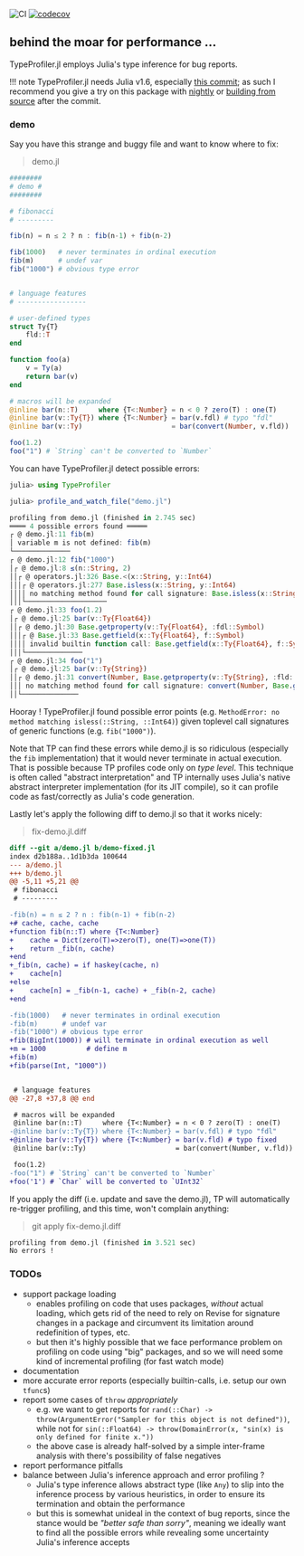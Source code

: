 ![CI](https://github.com/aviatesk/TypeProfiler.jl/workflows/CI/badge.svg)
[![codecov](https://codecov.io/gh/aviatesk/TypeProfiler.jl/branch/master/graph/badge.svg)](https://codecov.io/gh/aviatesk/TypeProfiler.jl)

## behind the moar for performance ...

TypeProfiler.jl employs Julia's type inference for bug reports.

!!! note
    TypeProfiler.jl needs Julia v1.6, especially [this commit](https://github.com/JuliaLang/julia/commit/d5cf73ffffbab40ae06cc1ec99cac9d8e3d2b6a2);
    as such I recommend you give a try on this package with [nightly](https://julialang.org/downloads/nightlies/)
    or [building from source](https://github.com/JuliaLang/julia) after the commit.


### demo

Say you have this strange and buggy file and want to know where to fix:

> demo.jl

```julia
########
# demo #
########

# fibonacci
# ---------

fib(n) = n ≤ 2 ? n : fib(n-1) + fib(n-2)

fib(1000)   # never terminates in ordinal execution
fib(m)      # undef var
fib("1000") # obvious type error


# language features
# -----------------

# user-defined types
struct Ty{T}
    fld::T
end

function foo(a)
    v = Ty(a)
    return bar(v)
end

# macros will be expanded
@inline bar(n::T)     where {T<:Number} = n < 0 ? zero(T) : one(T)
@inline bar(v::Ty{T}) where {T<:Number} = bar(v.fdl) # typo "fdl"
@inline bar(v::Ty)                      = bar(convert(Number, v.fld))

foo(1.2)
foo("1") # `String` can't be converted to `Number`
```

You can have TypeProfiler.jl detect possible errors:

```julia
julia> using TypeProfiler

julia> profile_and_watch_file("demo.jl")

profiling from demo.jl (finished in 2.745 sec)
════ 4 possible errors found ═════
┌ @ demo.jl:11 fib(m)
│ variable m is not defined: fib(m)
└──────────────
┌ @ demo.jl:12 fib("1000")
│┌ @ demo.jl:8 ≤(n::String, 2)
││┌ @ operators.jl:326 Base.<(x::String, y::Int64)
│││┌ @ operators.jl:277 Base.isless(x::String, y::Int64)
││││ no matching method found for call signature: Base.isless(x::String, y::Int64)
│││└────────────────────
┌ @ demo.jl:33 foo(1.2)
│┌ @ demo.jl:25 bar(v::Ty{Float64})
││┌ @ demo.jl:30 Base.getproperty(v::Ty{Float64}, :fdl::Symbol)
│││┌ @ Base.jl:33 Base.getfield(x::Ty{Float64}, f::Symbol)
││││ invalid builtin function call: Base.getfield(x::Ty{Float64}, f::Symbol)
│││└──────────────
┌ @ demo.jl:34 foo("1")
│┌ @ demo.jl:25 bar(v::Ty{String})
││┌ @ demo.jl:31 convert(Number, Base.getproperty(v::Ty{String}, :fld::Symbol)::String)
│││ no matching method found for call signature: convert(Number, Base.getproperty(v::Ty{String}, :fld::Symbol)::String)
││└──────────────
```

Hooray !
TypeProfiler.jl found possible error points (e.g. `MethodError: no method matching isless(::String, ::Int64)`) given toplevel call signatures of generic functions (e.g. `fib("1000")`).

Note that TP can find these errors while demo.jl is so ridiculous (especially the `fib` implementation) that it would never terminate in actual execution.
That is possible because TP profiles code only on _type level_.
This technique is often called "abstract interpretation" and TP internally uses Julia's native abstract interpreter implementation (for its JIT compile), so it can profile code as fast/correctly as Julia's code generation.

Lastly let's apply the following diff to demo.jl so that it works nicely:

> fix-demo.jl.diff

```diff
diff --git a/demo.jl b/demo-fixed.jl
index d2b188a..1d1b3da 100644
--- a/demo.jl
+++ b/demo.jl
@@ -5,11 +5,21 @@
 # fibonacci
 # ---------

-fib(n) = n ≤ 2 ? n : fib(n-1) + fib(n-2)
+# cache, cache, cache
+function fib(n::T) where {T<:Number}
+    cache = Dict(zero(T)=>zero(T), one(T)=>one(T))
+    return _fib(n, cache)
+end
+_fib(n, cache) = if haskey(cache, n)
+    cache[n]
+else
+    cache[n] = _fib(n-1, cache) + _fib(n-2, cache)
+end

-fib(1000)   # never terminates in ordinal execution
-fib(m)      # undef var
-fib("1000") # obvious type error
+fib(BigInt(1000)) # will terminate in ordinal execution as well
+m = 1000          # define m
+fib(m)
+fib(parse(Int, "1000"))


 # language features
@@ -27,8 +37,8 @@ end

 # macros will be expanded
 @inline bar(n::T)     where {T<:Number} = n < 0 ? zero(T) : one(T)
-@inline bar(v::Ty{T}) where {T<:Number} = bar(v.fdl) # typo "fdl"
+@inline bar(v::Ty{T}) where {T<:Number} = bar(v.fld) # typo fixed
 @inline bar(v::Ty)                      = bar(convert(Number, v.fld))

 foo(1.2)
-foo("1") # `String` can't be converted to `Number`
+foo('1') # `Char` will be converted to `UInt32`
```

If you apply the diff (i.e. update and save the demo.jl), TP will automatically re-trigger profiling, and this time, won't complain anything:

> git apply fix-demo.jl.diff

```julia
profiling from demo.jl (finished in 3.521 sec)
No errors !
```


### TODOs

- support package loading
  * enables profiling on code that uses packages, _without_ actual loading, which gets rid of the need to rely on Revise for signature changes in a package and circumvent its limitation around redefinition of types, etc.
  * but then it's highly possible that we face performance problem on profiling on code using "big" packages, and so we will need some kind of incremental profiling (for fast watch mode)
- documentation
- more accurate error reports (especially builtin-calls, i.e. setup our own `tfunc`s)
- report some cases of `throw` _appropriately_
  * e.g. we want to get reports for `rand(::Char) -> throw(ArgumentError("Sampler for this object is not defined"))`, while not for `sin(::Float64) -> throw(DomainError(x, "sin(x) is only defined for finite x."))`
  * the above case is already half-solved by a simple inter-frame analysis with there's possibility of false negatives
- report performance pitfalls
- balance between Julia's inference approach and error profiling ?
  - Julia's type inference allows abstract type (like `Any`) to slip into the inference process by various heuristics, in order to ensure its termination and obtain the performance
  - but this is somewhat unideal in the context of bug reports, since the stance would be _"better safe than sorry"_, meaning we ideally want to find all the possible errors while revealing some uncertainty Julia's inference accepts
